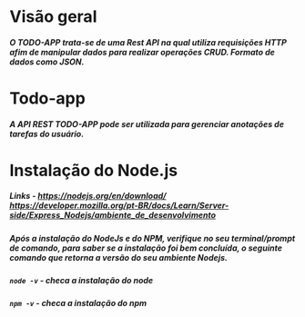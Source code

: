 # Visão geral
##### O TODO-APP trata-se de uma Rest API na qual utiliza requisições HTTP afim de manipular dados para realizar operações CRUD. Formato de dados como JSON.
# Todo-app
##### A API REST TODO-APP pode ser utilizada para gerenciar anotações de tarefas do usuário.
# Instalação do Node.js
##### Links - https://nodejs.org/en/download/ https://developer.mozilla.org/pt-BR/docs/Learn/Server-side/Express_Nodejs/ambiente_de_desenvolvimento
##### Após a instalação do NodeJs e do NPM, verifique no seu terminal/prompt de comando, para saber se a instalação foi bem concluída, o seguinte comando que retorna a versão do seu ambiente Nodejs.
##### `node -v` - checa a instalação do node
##### `npm -v` - checa a instalação do npm
